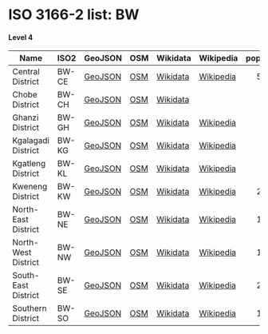 # ISO 3166-2 list: BW


#### Level 4
Name | ISO2 | GeoJSON | OSM | Wikidata | Wikipedia | population 
--- | --- | --- | --- | --- | --- | --: 
Central District | BW-CE | [GeoJSON](../../export/geojson/q7/iso2/BW/BW-CE.geojson) | [OSM](https://www.openstreetmap.org/relation/270335) | [Wikidata](https://www.wikidata.org/wiki/Q57525) | [Wikipedia](http://en.wikipedia.org/wiki/en%3ACentral%20District%20%28Botswana%29) | 563260
Chobe District | BW-CH | [GeoJSON](../../export/geojson/q7/iso2/BW/BW-CH.geojson) | [OSM](https://www.openstreetmap.org/relation/7321165) | [Wikidata](https://www.wikidata.org/wiki/Q165536) |  | 
Ghanzi District | BW-GH | [GeoJSON](../../export/geojson/q7/iso2/BW/BW-GH.geojson) | [OSM](https://www.openstreetmap.org/relation/270336) | [Wikidata](https://www.wikidata.org/wiki/Q57571) | [Wikipedia](http://en.wikipedia.org/wiki/en%3AGhanzi%20District) | 33170
Kgalagadi District | BW-KG | [GeoJSON](../../export/geojson/q7/iso2/BW/BW-KG.geojson) | [OSM](https://www.openstreetmap.org/relation/270339) | [Wikidata](https://www.wikidata.org/wiki/Q57581) | [Wikipedia](http://en.wikipedia.org/wiki/en%3AKgalagadi%20District) | 50492
Kgatleng District | BW-KL | [GeoJSON](../../export/geojson/q7/iso2/BW/BW-KL.geojson) | [OSM](https://www.openstreetmap.org/relation/270333) | [Wikidata](https://www.wikidata.org/wiki/Q57593) | [Wikipedia](http://en.wikipedia.org/wiki/en%3AKgatleng%20District) | 73507
Kweneng District | BW-KW | [GeoJSON](../../export/geojson/q7/iso2/BW/BW-KW.geojson) | [OSM](https://www.openstreetmap.org/relation/270337) | [Wikidata](https://www.wikidata.org/wiki/Q57599) | [Wikipedia](http://en.wikipedia.org/wiki/en%3AKweneng%20District) | 230335
North-East District | BW-NE | [GeoJSON](../../export/geojson/q7/iso2/BW/BW-NE.geojson) | [OSM](https://www.openstreetmap.org/relation/270334) | [Wikidata](https://www.wikidata.org/wiki/Q57636) | [Wikipedia](http://en.wikipedia.org/wiki/en%3ANorth-East%20District%20%28Botswana%29) | 132422
North-West District | BW-NW | [GeoJSON](../../export/geojson/q7/iso2/BW/BW-NW.geojson) | [OSM](https://www.openstreetmap.org/relation/2104170) | [Wikidata](https://www.wikidata.org/wiki/Q57617) | [Wikipedia](http://en.wikipedia.org/wiki/en%3ANorth-West%20District%20%28Botswana%29) | 142970
South-East District | BW-SE | [GeoJSON](../../export/geojson/q7/iso2/BW/BW-SE.geojson) | [OSM](https://www.openstreetmap.org/relation/270332) | [Wikidata](https://www.wikidata.org/wiki/Q57695) | [Wikipedia](http://en.wikipedia.org/wiki/en%3ASouth-East%20District%20%28Botswana%29) | 276319
Southern District | BW-SO | [GeoJSON](../../export/geojson/q7/iso2/BW/BW-SO.geojson) | [OSM](https://www.openstreetmap.org/relation/270338) | [Wikidata](https://www.wikidata.org/wiki/Q57609) | [Wikipedia](http://en.wikipedia.org/wiki/en%3ASouthern%20District%20%28Botswana%29) | 186831
